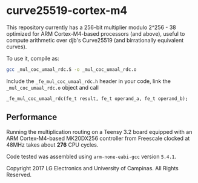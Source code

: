 curve25519-cortex-m4
====================

This repository currently has a 256-bit multiplier modulo 2^256 - 38 optimized for ARM Cortex-M4-based processors (and above), useful to compute arithmetic over djb's Curve25519 (and birrationally equivalent curves).

To use it, compile as:

```sh
gcc _mul_coc_umaal_rdc.S -o _mul_coc_umaal_rdc.o
```

Include the `_fe_mul_coc_umaal_rdc.h` header in your code, link the ```_mul_coc_umaal_rdc.o``` object and call

```
_fe_mul_coc_umaal_rdc(fe_t result, fe_t operand_a, fe_t operand_b);
```

Performance
-----------
Running the multiplication routing on a Teensy 3.2 board equipped with an ARM Cortex-M4-based MK20DX256 controller from Freescale clocked at 48MHz takes about __276__ CPU cycles.

Code tested was assembled using ```arm-none-eabi-gcc``` version ```5.4.1```.

Copyright 2017 LG Electronics and University of Campinas.
All Rights Reserved.
